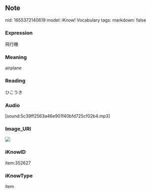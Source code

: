 ## Note
nid: 1655372140619
model: iKnow! Vocabulary
tags: 
markdown: false

### Expression
飛行機

### Meaning
airplane

### Reading
ひこうき

### Audio
[sound:5c39ff2563a46e901f40bfd725cf02b4.mp3]

### Image_URI
<img src="cdc203a5b4da2e51286ad98334393ae2.jpg">

### iKnowID
item:352627

### iKnowType
item
